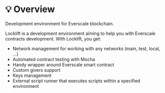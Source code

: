 # 💡 Overview

Development environment for Everscale blockchain.

Locklift is a development environment aiming to help you with Everscale contracts development. With Locklift, you get:



* Network management for working with any networks (main, test, local, ...)
* Automated contract testing with Mocha
* Handy wrapper around Everscale smart contract
* Custom givers support
* Keys management
* External script runner that executes scripts within a specified environment
